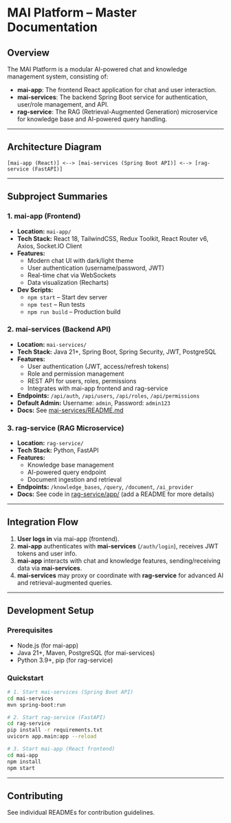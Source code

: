 # MAI Platform – Master Documentation

## Overview

The MAI Platform is a modular AI-powered chat and knowledge management system, consisting of:

- **mai-app**: The frontend React application for chat and user interaction.
- **mai-services**: The backend Spring Boot service for authentication, user/role management, and API.
- **rag-service**: The RAG (Retrieval-Augmented Generation) microservice for knowledge base and AI-powered query handling.

---

## Architecture Diagram

```plaintext
[mai-app (React)] <--> [mai-services (Spring Boot API)] <--> [rag-service (FastAPI)]
```

---

## Subproject Summaries

### 1. mai-app (Frontend)

- **Location:** `mai-app/`
- **Tech Stack:** React 18, TailwindCSS, Redux Toolkit, React Router v6, Axios, Socket.IO Client
- **Features:**
  - Modern chat UI with dark/light theme
  - User authentication (username/password, JWT)
  - Real-time chat via WebSockets
  - Data visualization (Recharts)
- **Dev Scripts:**
  - `npm start` – Start dev server
  - `npm test` – Run tests
  - `npm run build` – Production build


### 2. mai-services (Backend API)

- **Location:** `mai-services/`
- **Tech Stack:** Java 21+, Spring Boot, Spring Security, JWT, PostgreSQL
- **Features:**
  - User authentication (JWT, access/refresh tokens)
  - Role and permission management
  - REST API for users, roles, permissions
  - Integrates with mai-app frontend and rag-service
- **Endpoints:** `/api/auth`, `/api/users`, `/api/roles`, `/api/permissions`
- **Default Admin:** Username: `admin`, Password: `admin123`
- **Docs:** See [mai-services/README.md](../mai-services/README.md)

### 3. rag-service (RAG Microservice)

- **Location:** `rag-service/`
- **Tech Stack:** Python, FastAPI
- **Features:**
  - Knowledge base management
  - AI-powered query endpoint
  - Document ingestion and retrieval
- **Endpoints:** `/knowledge_bases`, `/query`, `/document`, `/ai_provider`
- **Docs:** See code in [rag-service/app/](../rag-service/app/) (add a README for more details)

---

## Integration Flow

1. **User logs in** via mai-app (frontend).
2. **mai-app** authenticates with **mai-services** (`/auth/login`), receives JWT tokens and user info.
3. **mai-app** interacts with chat and knowledge features, sending/receiving data via **mai-services**.
4. **mai-services** may proxy or coordinate with **rag-service** for advanced AI and retrieval-augmented queries.

---

## Development Setup

### Prerequisites

- Node.js (for mai-app)
- Java 21+, Maven, PostgreSQL (for mai-services)
- Python 3.9+, pip (for rag-service)

### Quickstart

```bash
# 1. Start mai-services (Spring Boot API)
cd mai-services
mvn spring-boot:run

# 2. Start rag-service (FastAPI)
cd rag-service
pip install -r requirements.txt
uvicorn app.main:app --reload

# 3. Start mai-app (React frontend)
cd mai-app
npm install
npm start
```

---

## Contributing

See individual READMEs for contribution guidelines.
